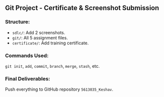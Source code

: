 ## Git Project - Certificate & Screenshot Submission

### Structure:
- `sdlc/`: Add 2 screenshots.
- `git/`: All 5 assignment files.
- `certificate/`: Add training certificate.

### Commands Used:
`git init`, `add`, `commit`, `branch`, `merge`, `stash`, etc.

### Final Deliverables:
Push everything to GitHub repository `5613035_Keshav`.

